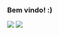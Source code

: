 ### Bem vindo! :)

<img src="https://github-readme-stats.vercel.app/api?username=4llay&show_icons=true">
<img src="[![Top Langs](https://github-readme-stats.vercel.app/api/top-langs/?username=anuraghazra&layout=compact)](https://github.com/anuraghazra/github-readme-stats)">
